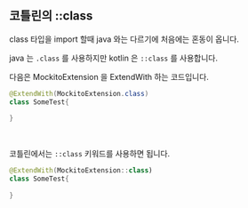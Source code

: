 ## 코틀린의 ::class

class 타입을 import 할때 java 와는 다르기에 처음에는 혼동이 옵니다.<br/>

java 는 `.class` 를 사용하지만 kotlin 은 `::class` 를 사용합니다.<br/>

다음은 MockitoExtension 을 ExtendWith 하는 코드입니다.

```java
@ExtendWith(MockitoExtension.class)
class SomeTest{
    
}
```

<br/>



코틀린에서는  `::class` 키워드를 사용하면 됩니다.

```kotlin
@ExtendWith(MockitoExtension::class)
class SomeTest{
    
}
```

